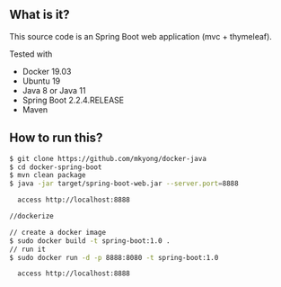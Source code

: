 ## What is it?
This source code is an Spring Boot web application (mvc + thymeleaf).
 
Tested with
* Docker 19.03
* Ubuntu 19
* Java 8 or Java 11
* Spring Boot 2.2.4.RELEASE
* Maven

## How to run this?
```bash
$ git clone https://github.com/mkyong/docker-java
$ cd docker-spring-boot
$ mvn clean package
$ java -jar target/spring-boot-web.jar --server.port=8888

  access http://localhost:8888

//dockerize

// create a docker image
$ sudo docker build -t spring-boot:1.0 .
// run it
$ sudo docker run -d -p 8888:8080 -t spring-boot:1.0

  access http://localhost:8888
```
